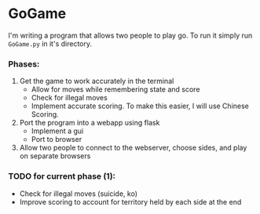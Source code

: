 # GoGame
I'm writing a program that allows two people to play go.  To run it simply run `GoGame.py` in it's directory.

### Phases:
1. Get the game to work accurately in the terminal
    - Allow for moves while remembering state and score
    - Check for illegal moves
    - Implement accurate scoring.  To make this easier, I will use Chinese Scoring.
2. Port the program into a webapp using flask
    - Implement a gui
    - Port to browser
3. Allow two people to connect to the webserver, choose sides, and play on separate browsers

### TODO for current phase (1):
- Check for illegal moves (suicide, ko)
- Improve scoring to account for territory held by each side at the end